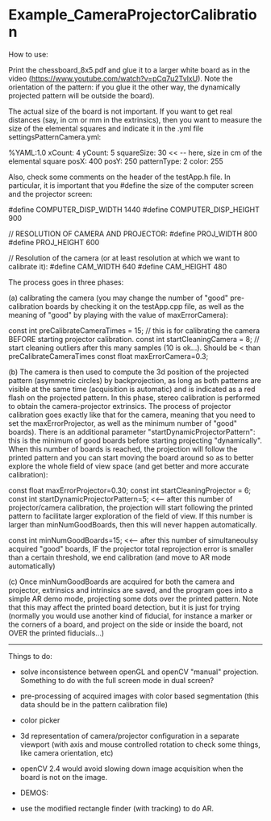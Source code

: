 Example_CameraProjectorCalibration
==================================

How to use:

Print the chessboard_8x5.pdf and glue it to a larger white board as in the video (https://www.youtube.com/watch?v=pCq7u2TvlxU). Note the orientation of the pattern: if you glue it the other way, the dynamically projected pattern will be outside the board). 

The actual size of the board is not important. If you want to get real distances (say, in cm or mm in the extrinsics), then you want to measure the size of the elemental squares and indicate it in the .yml file settingsPatternCamera.yml:

%YAML:1.0
xCount: 4
yCount: 5
squareSize: 30  << -- here, size in cm of the elemental square
posX: 400
posY: 250
patternType: 2
color: 255

Also, check some comments on the header of the testApp.h file. In particular, it is important that you #define the size of the computer screen and the projector screen:

#define COMPUTER_DISP_WIDTH 1440
#define COMPUTER_DISP_HEIGHT 900

// RESOLUTION OF CAMERA AND PROJECTOR: 
#define PROJ_WIDTH   800 
#define PROJ_HEIGHT 600

// Resolution of the camera (or at least resolution at which we want to calibrate it):
#define CAM_WIDTH 640
#define CAM_HEIGHT 480

The process goes in three phases:

(a) calibrating the camera (you may change the number of "good" pre-calibration boards by checking it on the testApp.cpp file, as well as the meaning of "good" by playing with the value of maxErrorCamera):

const int preCalibrateCameraTimes = 15; // this is for calibrating the camera BEFORE starting projector calibration. 
const int startCleaningCamera = 8; // start cleaning outliers after this many samples (10 is ok...). Should be < than preCalibrateCameraTimes
const float maxErrorCamera=0.3;

(b) The camera is then used to compute the 3d position of the projected pattern (asymmetric circles) by backprojection, as long as both patterns are visible at the same time (acquisition is automatic) and is indicated as a red flash on the projected pattern. In this phase, stereo calibration is performed to obtain the camera-projector extrinsics. The process of projector calibration goes exactly like that for the camera, meaning that you need to set the maxErrorProjector, as well as the minimum number of "good" boards).  There is an additional parameter "startDynamicProjectorPattern": this is the minimum of good boards before starting projecting "dynamically". When this number of boards is reached, the projection will follow the printed pattern and you can start moving the board around so as to better explore the whole field of view space (and get better and more accurate calibration): 

const float maxErrorProjector=0.30;
const int startCleaningProjector = 6;
const int startDynamicProjectorPattern=5; <<-- after this number of projector/camera calibration, the projection will start following the printed pattern to facilitate larger exploration of the field of view. If this number is larger than minNumGoodBoards, then this will never happen automatically. 

const int minNumGoodBoards=15; <<-- after this number of simultaneoulsy acquired "good" boards, IF the projector total reprojection error is smaller than a certain threshold, we end calibration (and move to AR mode automatically)

(c) Once minNumGoodBoards are acquired for both the camera and projector, extrinsics and intrinsics are saved, and the program goes into a simple AR demo mode, projecting some dots over the printed pattern. Note that this may affect the printed board detection, but it is just for trying (normally you would use another kind of fiducial, for instance a marker or the corners of a board, and project on the side or inside the board, not OVER the printed fiducials...)


----------------------------------------------------------------------------------------------------------------
Things to do:

- solve inconsistence between openGL and openCV "manual" projection. Something to do with the full screen mode in dual screen?

- pre-processing of acquired images with color based segmentation (this data should be in the pattern calibration file)
- color picker 
- 3d representation of camera/projector configuration in a separate viewport (with axis and mouse controlled rotation to check some things, like camera orientation, etc)
- openCV 2.4 would avoid slowing down image acquisition when the board is not on the image. 


- DEMOS:
 - use the modified rectangle finder (with tracking) to do AR. 